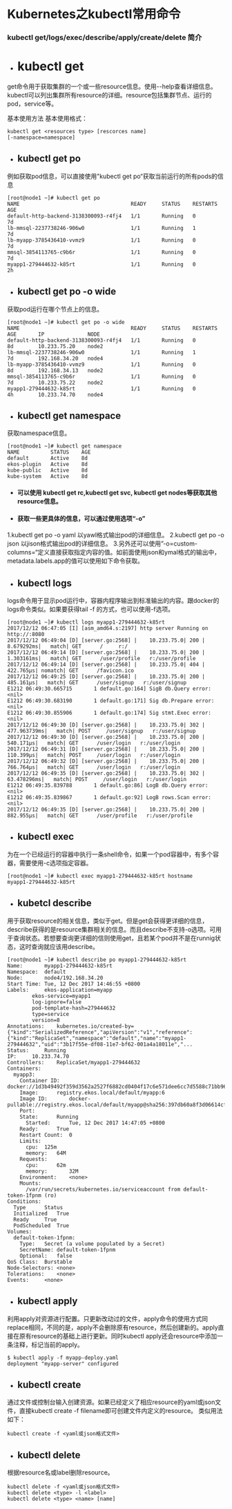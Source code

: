 # Kubernetes之kubectl常用命令
### kubectl get/logs/exec/describe/apply/create/delete 简介
- # kubectl get
get命令用于获取集群的一个或一些resource信息。使用--help查看详细信息。kubectl可以列出集群所有resource的详细。resource包括集群节点、运行的pod，service等。

基本使用方法
基本使用格式：
```
kubectl get <resources type> [rescorces name] 
[-namespace=namespace]
```
- ## kubectl get po
例如获取pod信息，可以直接使用"kubectl get po“获取当前运行的所有pods的信息
```
[root@node1 ~]# kubectl get po
NAME                                    READY     STATUS    RESTARTS   AGE
default-http-backend-3138300093-r4fj4   1/1       Running   0          7d
lb-mmsql-2237738246-906w0               1/1       Running   1          7d
lb-myapp-3785436410-vvmz9               1/1       Running   0          7d
mmsql-3854113765-c9b6r                  1/1       Running   0          7d
myapp1-279444632-k85rt                  1/1       Running   0          2h
```
- ## kubectl get po -o wide
获取pod运行在哪个节点上的信息。
```
[root@node1 ~]# kubectl get po -o wide
NAME                                    READY     STATUS    RESTARTS   AGE       IP              NODE
default-http-backend-3138300093-r4fj4   1/1       Running   0          8d        10.233.75.20    node2
lb-mmsql-2237738246-906w0               1/1       Running   1          7d        192.168.34.20   node4
lb-myapp-3785436410-vvmz9               1/1       Running   0          8d        192.168.34.13   node2
mmsql-3854113765-c9b6r                  1/1       Running   0          7d        10.233.75.22    node2
myapp1-279444632-k85rt                  1/1       Running   0          4h        10.233.74.70    node4

```
- ## kubectl get namespace
获取namespace信息。
```
[root@node1 ~]# kubectl get namespace
NAME          STATUS    AGE
default       Active    8d
ekos-plugin   Active    8d
kube-public   Active    8d
kube-system   Active    8d

```

- #### 可以使用 kubectl get rc,kubectl get svc, kubectl get nodes等获取其他resource信息。
- #### 获取一些更具体的信息，可以通过使用选项“-o”
1.kubectl get po <podname> -o yaml 以yawl格式输出pod的详细信息。
2.kubectl get po <podname> -o json 以jison格式输出pod的详细信息。
3.另外还可以使用”-o=custom-columns=“定义直接获取指定内容的值。如前面使用json和ymal格式的输出中，metadata.labels.app的值可以使用如下命令获取。
- ## kubectl logs
logs命令用于显示pod运行中，容器内程序输出到标准输出的内容。跟docker的logs命令类似。如果要获得tail -f 的方式，也可以使用-f选项。
```
[root@node1 ~]# kubectl logs myapp1-279444632-k85rt
2017/12/12 06:47:05 [I] [asm_amd64.s:2197] http server Running on http://:8080
2017/12/12 06:49:04 [D] [server.go:2568] |    10.233.75.0| 200 |   8.679292ms|   match| GET      /     r:/
2017/12/12 06:49:14 [D] [server.go:2568] |    10.233.75.0| 200 |   1.303161ms|   match| GET      /user/profile   r:/user/profile
2017/12/12 06:49:14 [D] [server.go:2568] |    10.233.75.0| 404 |    422.765µs| nomatch| GET      /favicon.ico
2017/12/12 06:49:25 [D] [server.go:2568] |    10.233.75.0| 200 |    485.161µs|   match| GET      /user/signup   r:/user/signup
E1212 06:49:30.665715       1 default.go:164] SigB db.Query error: <nil>
E1212 06:49:30.683190       1 default.go:171] Sig db.Prepare error: <nil>
E1212 06:49:30.855906       1 default.go:174] Sig stmt.Exec error: <nil>
2017/12/12 06:49:30 [D] [server.go:2568] |    10.233.75.0| 302 | 477.963739ms|   match| POST     /user/signup   r:/user/signup
2017/12/12 06:49:30 [D] [server.go:2568] |    10.233.75.0| 200 |    540.171µs|   match| GET      /user/login   r:/user/login
2017/12/12 06:49:31 [D] [server.go:2568] |    10.233.75.0| 200 |    110.399µs|   match| POST     /user/login   r:/user/login
2017/12/12 06:49:32 [D] [server.go:2568] |    10.233.75.0| 200 |    766.764µs|   match| GET      /user/login   r:/user/login
2017/12/12 06:49:35 [D] [server.go:2568] |    10.233.75.0| 302 |  63.478296ms|   match| POST     /user/login   r:/user/login
E1212 06:49:35.839788       1 default.go:86] LogB db.Query error: <nil>
E1212 06:49:35.839867       1 default.go:92] LogB rows.Scan error: <nil>
2017/12/12 06:49:35 [D] [server.go:2568] |    10.233.75.0| 200 |    882.955µs|   match| GET      /user/profile   r:/user/profile

```
- ## kubectl exec
为在一个已经运行的容器中执行一条shell命令，如果一个pod容器中，有多个容器，需要使用-c选项指定容器。
```
[root@node1 ~]# kubectl exec myapp1-279444632-k85rt hostname
myapp1-279444632-k85rt
```
- ## kubetcl describe
用于获取resource的相关信息，类似于get。但是get会获得更详细的信息，describe获得的是resource集群相关的信息。而且describe不支持-o选项。可用于查询状态。若想要查询更详细的信则使用get，且若某个pod并不是在runnig状态，这时查询就应该用describe。
```
[root@node1 ~]# kubectl describe po myapp1-279444632-k85rt
Name:		myapp1-279444632-k85rt
Namespace:	default
Node:		node4/192.168.34.20
Start Time:	Tue, 12 Dec 2017 14:46:55 +0800
Labels:		ekos-application=myapp
		ekos-service=myapp1
		log-ignore=false
		pod-template-hash=279444632
		type=service
		version=8
Annotations:	kubernetes.io/created-by={"kind":"SerializedReference","apiVersion":"v1","reference":{"kind":"ReplicaSet","namespace":"default","name":"myapp1-279444632","uid":"3b17f55e-df08-11e7-bf62-001a4a18011e","...
Status:		Running
IP:		10.233.74.70
Controllers:	ReplicaSet/myapp1-279444632
Containers:
  myapp3:
    Container ID:	docker://1d3b49492f359d3562a2527f6882cd0404f17c6e571dee6cc7d5588c71bb965f
    Image:		registry.ekos.local/default/myapp:6
    Image ID:		docker-pullable://registry.ekos.local/default/myapp@sha256:397db60a8f3d06614cf3e6f8846482d432007f7f0e64e4bfa1e8a8768fa32af3
    Port:		
    State:		Running
      Started:		Tue, 12 Dec 2017 14:47:05 +0800
    Ready:		True
    Restart Count:	0
    Limits:
      cpu:	125m
      memory:	64M
    Requests:
      cpu:		62m
      memory:		32M
    Environment:	<none>
    Mounts:
      /var/run/secrets/kubernetes.io/serviceaccount from default-token-1fpnm (ro)
Conditions:
  Type		Status
  Initialized 	True 
  Ready 	True 
  PodScheduled 	True 
Volumes:
  default-token-1fpnm:
    Type:	Secret (a volume populated by a Secret)
    SecretName:	default-token-1fpnm
    Optional:	false
QoS Class:	Burstable
Node-Selectors:	<none>
Tolerations:	<none>
Events:		<none>

```
- ## kubectl apply
利用apply对资源进行配置。只更新改动过的文件，apply命令的使用方式同replace相同，不同的是，apply不会删除原有resource，然后创建新的。apply直接在原有resource的基础上进行更新。同时kubectl apply还会resource中添加一条注释，标记当前的apply。
```
$ kubectl apply -f myapp-deploy.yaml 
deployment "myapp-server" configured
```
- ## kubectl create 
通过文件或控制台输入创建资源。如果已经定义了相应resource的yaml或json文件，直接kubectl create -f filename即可创建文件内定义的resource。
类似用法如下：
```
kubectl create -f <yaml或json格式文件>
``` 
- ## kubectl delete
根据resource名或label删除resource。
```
kubectl delete -f <yaml或json格式文件>
kubectl delete <type> -l <label>
kubectl delete <type> <name> [name]
```